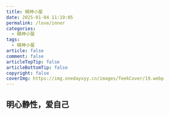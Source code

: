 ```yaml
---
title: 精神小屋
date: 2025-01-04 11:19:05
permalink: /love/inner
categories:
  - 精神小屋
tags:
  - 精神小屋
article: false
comment: false
articleTopTip: false
articleBottomTip: false
copyright: false
coverImg: https://img.onedayxyy.cn/images/TeekCover/19.webp
---
```





































## 明心静性，爱自己
